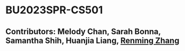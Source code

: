 # BU2023SPR-CS501
## Contributors: Melody Chan, Sarah Bonna, Samantha Shih, Huanjia Liang, [Renming Zhang](https://github.com/whisperzh)

